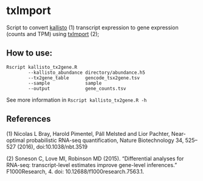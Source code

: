 # txImport

Script to convert [kallisto](https://pachterlab.github.io/kallisto/) (1) transcript expression to gene expression (counts and TPM) using [txImport](https://bioconductor.org/packages/release/bioc/html/tximport.html) (2);

## How to use:
```
Rscript	kallisto_tx2gene.R
		--kallisto_abundance directory/abundance.h5
		--tx2gene_table      gencode_tsx2gene.tsv
		--sample             sample
		--output             gene_counts.tsv
```

See more information in `Rscript kallisto_tx2gene.R -h`

## References

(1) Nicolas L Bray, Harold Pimentel, Páll Melsted and Lior Pachter, Near-optimal probabilistic RNA-seq quantification, Nature Biotechnology 34, 525–527 (2016), doi:10.1038/nbt.3519

(2) Soneson C, Love MI, Robinson MD (2015). “Differential analyses for RNA-seq: transcript-level estimates improve gene-level inferences.” F1000Research, 4. doi: 10.12688/f1000research.7563.1.
